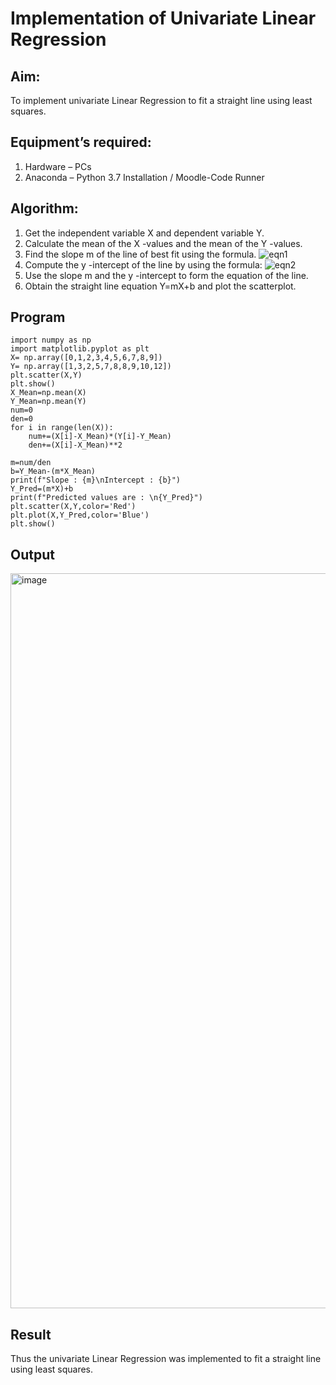 # Implementation of Univariate Linear Regression
## Aim:
To implement univariate Linear Regression to fit a straight line using least squares.
## Equipment’s required:
1.	Hardware – PCs
2.	Anaconda – Python 3.7 Installation / Moodle-Code Runner
## Algorithm:
1.	Get the independent variable X and dependent variable Y.
2.	Calculate the mean of the X -values and the mean of the Y -values.
3.	Find the slope m of the line of best fit using the formula.
 ![eqn1](./eq1.jpg)
4.	Compute the y -intercept of the line by using the formula:
![eqn2](./eq2.jpg)  
5.	Use the slope m and the y -intercept to form the equation of the line.
6.	Obtain the straight line equation Y=mX+b and plot the scatterplot.
## Program
```
import numpy as np
import matplotlib.pyplot as plt
X= np.array([0,1,2,3,4,5,6,7,8,9])
Y= np.array([1,3,2,5,7,8,8,9,10,12])
plt.scatter(X,Y)
plt.show()
X_Mean=np.mean(X)
Y_Mean=np.mean(Y)
num=0
den=0
for i in range(len(X)):
    num+=(X[i]-X_Mean)*(Y[i]-Y_Mean)
    den+=(X[i]-X_Mean)**2

m=num/den
b=Y_Mean-(m*X_Mean)
print(f"Slope : {m}\nIntercept : {b}")
Y_Pred=(m*X)+b
print(f"Predicted values are : \n{Y_Pred}")
plt.scatter(X,Y,color='Red')
plt.plot(X,Y_Pred,color='Blue')
plt.show()

```
## Output
<img width="947" height="1176" alt="image" src="https://github.com/user-attachments/assets/85a547fe-0789-4f15-b111-63698ee1d881" />


## Result
Thus the univariate Linear Regression was implemented to fit a straight line using least squares.

